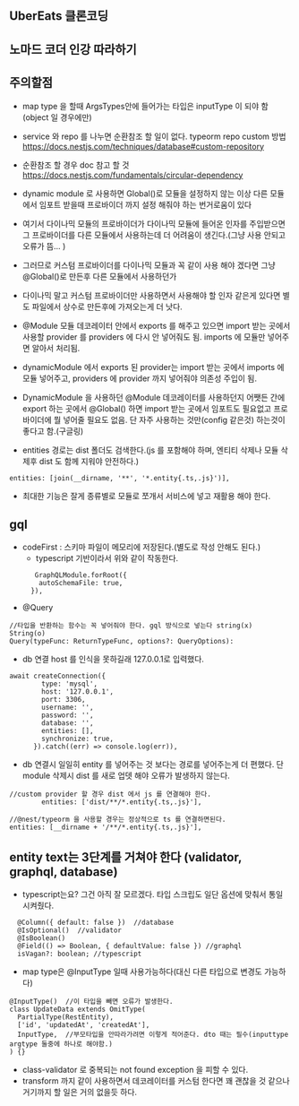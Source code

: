 ## UberEats 클론코딩

## 노마드 코더 인강 따라하기

## 주의할점

- map type 을 할때 ArgsTypes안에 들어가는 타입은 inputType 이 되야 함(object 일 경우에만)
- service 와 repo 를 나누면 순환참조 할 일이 없다. typeorm repo custom 방법 https://docs.nestjs.com/techniques/database#custom-repository
- 순환참조 할 경우 doc 참고 할 것 https://docs.nestjs.com/fundamentals/circular-dependency
- dynamic module 로 사용하면 Global()로 모듈을 설정하지 않는 이상 다른 모듈에서 임포트 받을때 프로바이더 까지 설정 해줘야 하는 번거로움이 있다

- 여기서 다이나믹 모듈의 프로바이더가 다이나믹 모듈에 들어온 인자를 주입받으면 그 프로바이더를 다른 모듈에서 사용하는데 더 어려움이 생긴다.(그냥 사용 안되고 오류가 뜸... )

- 그러므로 커스텀 프로바이더를 다이나믹 모듈과 꼭 같이 사용 해야 겠다면 그냥 @Global()로 만든후 다른 모듈에서 사용하던가

- 다이나믹 말고 커스텀 프로바이더만 사용하면서 사용해야 할 인자 같은게 있다면 별도 파일에서 상수로 만든후에 가져오는게 더 낫다.

- @Module 모듈 데코레이터 안에서 exports 를 해주고 있으면 import 받는 곳에서 사용할 provider 를 providers 에 다시 안 넣어줘도 됨. imports 에 모듈만 넣어주면 알아서 처리됨.

- dynamicModule 에서 exports 된 provider는 import 받는 곳에서 imports 에 모듈 넣어주고, providers 에 provider 까지 넣어줘야 의존성 주입이 됨.

- DynamicModule 을 사용하던 @Module 데코레이터를 사용하던지 어쨋든 간에 export 하는 곳에서 @Global() 하면 import 받는 곳에서 임포트도 필요없고 프로바이더에 뭘 넣어줄 필요도 없음. 단 자주 사용하는 것만(config 같은것) 하는것이 좋다고 함.(구글링)

- entities 경로는 dist 폴더도 검색한다.(js 를 포함해야 하며, 엔티티 삭제나 모듈 삭제후 dist 도 함께 지워야 안전하다.)

```
entities: [join(__dirname, '**', '*.entity{.ts,.js}')],
```

- 최대한 기능은 잘게 종류별로 모듈로 쪼개서 서비스에 넣고 재활용 해야 한다.

## gql

- codeFirst : 스키마 파일이 메모리에 저장된다.(별도로 작성 안해도 된다.)
  - typescript 기반이라서 위와 같이 작동한다.
  ```
     GraphQLModule.forRoot({
      autoSchemaFile: true,
    }),
  ```
- @Query

```
//타입을 반환하는 함수는 꼭 넣어줘야 한다. gql 방식으로 넣는다 string(x) String(o)
Query(typeFunc: ReturnTypeFunc, options?: QueryOptions):
```

- db 연결 host 를 인식을 못하길래 127.0.0.1로 입력했다.

```
await createConnection({
        type: 'mysql',
        host: '127.0.0.1',
        port: 3306,
        username: '',
        password: '',
        database: '',
        entities: [],
        synchronize: true,
      }).catch((err) => console.log(err)),
```

- db 연결시 일일히 entity 를 넣어주는 것 보다는 경로를 넣어주는게 더 편했다. 단 module 삭제시 dist 를 새로 업뎃 해야 오류가 발생하지 않는다.

```
//custom provider 할 경우 dist 에서 js 를 연결해야 한다.
        entities: ['dist/**/*.entity{.ts,.js}'],

//@nest/typeorm 을 사용할 경우는 정상적으로 ts 를 연결하면된다.
entities: [__dirname + '/**/*.entity{.ts,.js}'],
```

## entity text는 3단계를 거쳐야 한다 (validator, graphql, database)

- typescript는요? 그건 아직 잘 모르겠다. 타입 스크립도 일단 옵션에 맞춰서 통일 시켜줬다.

```
  @Column({ default: false })  //database
  @IsOptional()  //validator
  @IsBoolean()
  @Field(() => Boolean, { defaultValue: false }) //graphql
  isVagan?: boolean; //typescript
```

- map type은 @InputType 일때 사용가능하다(대신 다른 타입으로 변경도 가능하다)

```
@InputType()  //이 타입을 빼면 오류가 발생한다.
class UpdateData extends OmitType(
  PartialType(RestEntity),
  ['id', 'updatedAt', 'createdAt'],
  InputType,  //부모타입을 안따라가려면 이렇게 적어준다. dto 때는 필수(inputtype argtype 둘중에 하나로 해야함.)
) {}
```

- class-validator 로 중복되는 not found exception 을 피할 수 있다.
- transform 까지 같이 사용하면서 데코레이터를 커스텀 한다면 꽤 괜찮을 것 같으나 거기까지 할 일은 거의 없을듯 하다.
